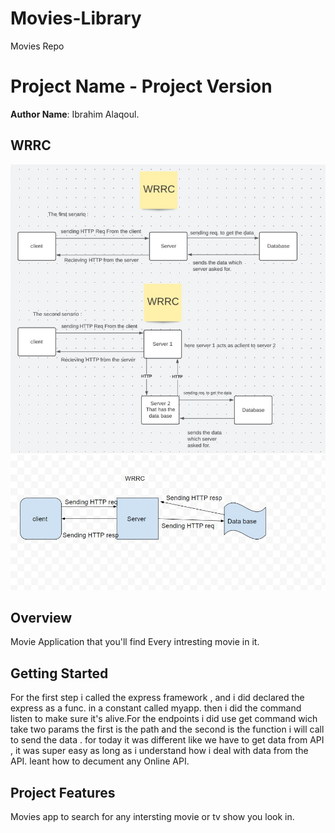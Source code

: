 # Movies-Library
Movies Repo 
# Project Name - Project Version

**Author Name**: Ibrahim Alaqoul.

## WRRC
![image](/WRRC.jpg)
![image2](WRRC2.jpg)

## Overview
Movie Application that  you'll find Every intresting movie in it.
## Getting Started
For the first step i called the express framework , and i did declared the express as a func. in a constant called myapp. then i did the command listen to make sure it's alive.For the endpoints i did use get command wich take two params the first is the path and the second is the function i will call to send the data .
for today it was different like we have to get data from API , it was super easy as long as i understand how i deal with data from the API.
leant how to decument any Online API.
## Project Features
Movies app to search for any intersting movie or tv show you look in.
